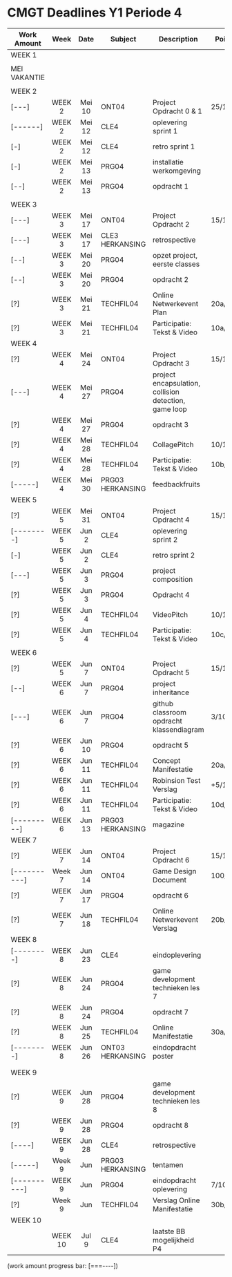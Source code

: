 # CMGT Deadlines Y1 Periode 4 



| Work Amount   | Week   | Date     | Subject   | Description                       | Points    | 
|---            |:---:   |:---:     |---        |---                                |---        |
| WEEK 1        |        |          |           |                                   |           |
|               |        |          |           |                                   |           |
| MEI VAKANTIE  |        |          |           |                                   |           |
|               |        |          |           |                                   |           |
| WEEK 2        |        |          |           |                                   |           |
| [---]         | WEEK 2 | Mei 10   | ONT04     | Project Opdracht 0 & 1            | 25/100    |
| [------]      | WEEK 2 | Mei 12   | CLE4      | oplevering sprint 1               |           |
| [-]           | WEEK 2 | Mei 12   | CLE4      | retro sprint 1                    |           |
| [-]           | WEEK 2 | Mei 13   | PRG04     | installatie werkomgeving          |           |
| [--]          | WEEK 2 | Mei 13   | PRG04     | opdracht 1                        |           |
|               |        |          |           |                                   |           |
| WEEK 3        |        |          |           |                                   |           |
| [---]         | WEEK 3 | Mei 17   | ONT04     | Project Opdracht 2                | 15/100    |  
| [---]         | WEEK 3 | Mei 17   | CLE3 HERKANSING | retrospective               |           |
| [--]          | WEEK 3 | Mei 20   | PRG04     | opzet project, eerste classes     |           |
| [--]          | WEEK 3 | Mei 20   | PRG04     | opdracht 2                        |           |
| [?]           | WEEK 3 | Mei 21   | TECHFIL04 | Online Netwerkevent Plan          | 20a/100   |   
| [?]           | WEEK 3 | Mei 21   | TECHFIL04 | Participatie: Tekst & Video       | 10a/100   |      
| WEEK 4        |        |          |           |                                   |           |
| [?]           | WEEK 4 | Mei 24   | ONT04     | Project Opdracht 3                | 15/100    |  
| [---]         | WEEK 4 | Mei 27   | PRG04     | project encapsulation, collision detection, game loop | |
| [?]           | WEEK 4 | Mei 27   | PRG04     | opdracht 3                        |           |
| [?]           | WEEK 4 | Mei 28   | TECHFIL04 | CollagePitch                      | 10/100    |    
| [?]           | WEEK 4 | Mei 28   | TECHFIL04 | Participatie: Tekst & Video       | 10b/100   |    
| [-----]       | WEEK 4 | Mei 30   | PRG03 HERKANSING | feedbackfruits             |           |  
| WEEK 5        |        |          |           |                                   |           |
| [?]           | WEEK 5 | Mei 31   | ONT04     | Project Opdracht 4                | 15/100    |  
| [--------]    | WEEK 5 | Jun 2    | CLE4      | oplevering sprint 2               |           |  
| [-]           | WEEK 5 | Jun 2    | CLE4      | retro sprint 2                    |           |  
| [---]         | WEEK 5 | Jun 3    | PRG04     | project composition               |           |  
| [?]           | WEEK 5 | Jun 3    | PRG04     | Opdracht 4                        |           |  
| [?]           | WEEK 5 | Jun 4    | TECHFIL04 | VideoPitch                        | 10/100    |    
| [?]           | WEEK 5 | Jun 4    | TECHFIL04 | Participatie: Tekst & Video       | 10c/100   |    
|               |        |          |           |                                   |           |
| WEEK 6        |        |          |           |                                   |           |
| [?]           | WEEK 5 | Jun 7    | ONT04     | Project Opdracht 5                | 15/100    |  
| [--]          | WEEK 6 | Jun 7    | PRG04     | project inheritance               |           |  
| [---]         | WEEK 6 | Jun 7    | PRG04     | github classroom opdracht klassendiagram | 3/10 |   
| [?]           | WEEK 6 | Jun 10   | PRG04     | opdracht 5                        |           |  
| [?]           | WEEK 6 | Jun 11   | TECHFIL04 | Concept Manifestatie              | 20a/100   |    
| [?]           | WEEK 6 | Jun 11   | TECHFIL04 | Robinsion Test Verslag            | +5/100    |    
| [?]           | WEEK 6 | Jun 11   | TECHFIL04 | Participatie: Tekst & Video       | 10d/100   |    
| [---------]   | WEEK 6 | Jun 13   | PRG03 HERKANSING | magazine                   |           |  
| WEEK 7        |        |          |           |                                   |           |
| [?]           | WEEK 7 | Jun 14   | ONT04     | Project Opdracht 6                | 15/100    |  
| [----------]  | Week 7 | Jun 14   | ONT04     | Game Design Document              | 100/100   |  
| [?]           | WEEK 7 | Jun 17   | PRG04     | opdracht 6                        |           |  
| [?]           | WEEK 7 | Jun 18   | TECHFIL04 | Online Netwerkevent Verslag       | 20b/100   |    
| WEEK 8        |        |          |           |                                   |           |
| [--------]    | WEEK 8 | Jun 23   | CLE4      | eindoplevering                    |           |  
| [?]           | WEEK 8 | Jun 24   | PRG04     | game development technieken les 7 |           |      
| [?]           | WEEK 8 | Jun 24   | PRG04     | opdracht 7                        |           |  
| [?]           | WEEK 8 | Jun 25   | TECHFIL04 | Online Manifestatie               | 30a/100   |      
| [--------]    | WEEK 8 | Jun 26   | ONT03 HERKANSING | eindopdracht poster        |           |    
|               |        |          |           |                                   |           |
|               |        |          |           |                                   |           |
| WEEK 9        |        |          |           |                                   |           |
| [?]           | WEEK 9 | Jun 28   | PRG04     | game development technieken les 8 |           |     
| [?]           | WEEK 9 | Jun 28   | PRG04     | opdracht 8                        |           |  
| [----]        | WEEK 9 | Jun 28   | CLE4      | retrospective                     |           |  
| [-----]       | Week 9 | Jun      | PRG03 HERKANSING | tentamen                   |           |  
| [----------]  | WEEK 9 | Jun      | PRG04     | eindopdracht oplevering           | 7/10      |    
| [?]           | Week 9 | Jun      | TECHFIL04 | Verslag Online Manifestatie       | 30b/100   |    
| WEEK 10       |        |          |           |                                   |           |
|               | WEEK 10| Jul 9    | CLE4      | laatste BB mogelijkheid P4        |           |  


(work amount progress bar: [===----])